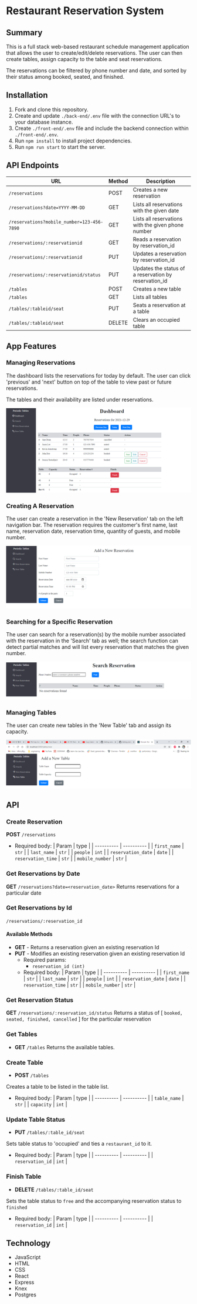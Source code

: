 # Restaurant Reservation System

## Summary
This is a full stack web-based restaurant schedule management application that allows the user to create/edit/delete reservations. The user can then create tables, assign capacity to the table and seat reservations.

The reservations can be filtered by phone number and date, and sorted by their status among booked, seated, and finished.

## Installation

1. Fork and clone this repository.
2. Create and update `./back-end/.env` file with the connection URL's to your database instance.
3. Create `./front-end/.env` file and include the backend connection within `./front-end/.env`.
4. Run `npm install` to install project dependencies.
5. Run `npm run start` to start the server.

## API Endpoints

| URL | Method | Description |
| ---------------- | ----- | ---------------------------------------------------------------- |
| `/reservations` | POST | Creates a new reservation |
| `/reservations?date=YYYY-MM-DD` | GET | Lists all reservations with the given date |
| `/reservations?mobile_number=123-456-7890` | GET | Lists all reservations with the given phone number |
| `/reservations/:reservationid` | GET | Reads a reservation by reservation_id |
| `/reservations/:reservationid` | PUT | Updates a reservation by reservation_id |
| `/reservations/:reservationid/status` | PUT | Updates the status of a reservation by reservation_id  |
| `/tables` | POST | Creates a new table |
| `/tables` | GET | Lists all tables |
| `/tables/:tableid/seat` | PUT | Seats a reservation at a table |
| `/tables/:tableid/seat` | DELETE | Clears an occupied table |


## App Features

### Managing Reservations
The dashboard lists the reservations for today by default. The user can click 'previous' and 'next' button on top of the table to view past or future reservations.

The tables and their availability are listed under reservations.

![Dashboard](https://github.com/Jason-Jisu-Lee/restaurant-reservation/blob/main/images/Dashboard.png)

### Creating A Reservation
The user can create a reservation in the 'New Reservation' tab on the left navigation bar. The reservation requires the customer's first name, last name, reservation date, reservation time, quantity of guests, and mobile number.

![NewReservation](https://github.com/Jason-Jisu-Lee/restaurant-reservation/blob/main/images/NewReservation.png)

### Searching for a Specific Reservation
The user can search for a reservation(s) by the mobile number associated with the reservation in the 'Search' tab as well; the search function can detect partial matches and will list every reservation that matches the given number.

![Search](https://github.com/Jason-Jisu-Lee/restaurant-reservation/blob/main/images/Search.png)

### Managing Tables
The user can create new tables in the 'New Table' tab and assign its capacity.

![NewTable](https://github.com/Jason-Jisu-Lee/restaurant-reservation/blob/main/images/NewTable.png)


## API

### Create Reservation
**POST** `/reservations`
  - Required body:
    | Param      |  type     |
    | ---------- | ---------- |
    | `first_name` | `str` |
    | `last_name` | `str` |
    | `people` | `int` |
    | `reservation_date` | `date` |
    | `reservation_time` | `str` |
    | `mobile_number` | `str` |
    
   
### Get Reservations by Date
**GET** `/reservations?date=<reservation_date>`
Returns reservations for a particular date


### Get Reservations by Id
 `/reservations/:reservation_id`


#### Available Methods
- **GET** - Returns a reservation given an existing reservation Id
- **PUT** - Modifies an existing reservation given an existing reservation Id
  - Required params:
    - `reservation_id (int)`
  - Required body:
    | Param      |  type     |
    | ---------- | ---------- |
    | `first_name` | `str` |
    | `last_name` | `str` |
    | `people` | `int` |
    | `reservation_date` | `date` |
    | `reservation_time` | `str` |
    | `mobile_number` | `str` |


### Get Reservation Status
**GET** `/reservations/:reservation_id/status`
Returns a status of [ `booked, seated, finished, cancelled` ] for the particular reservation


### Get Tables
- **GET** `/tables`
Returns the available tables.


### Create Table
- **POST** `/tables`

Creates a table to be listed in the table list.

 - Required body:
    | Param      |  type     |
    | ---------- | ---------- |
    | `table_name` | `str` |
    | `capacity` | `int` |


### Update Table Status
- **PUT** `/tables/:table_id/seat`

Sets table status to 'occupied' and ties a `restaurant_id` to it.

 - Required body:
    | Param      |  type     |
    | ---------- | ---------- |
    | `reservation_id` | `int` |


### Finish Table
- **DELETE** `/tables/:table_id/seat`

Sets the table status to `free` and the accompanying reservation status to `finished`
 - Required body:
    | Param      |  type     |
    | ---------- | ---------- |
    | `reservation_id` | `int` |


## Technology
- JavaScript
- HTML
- CSS
- React
- Express
- Knex
- Postgres
